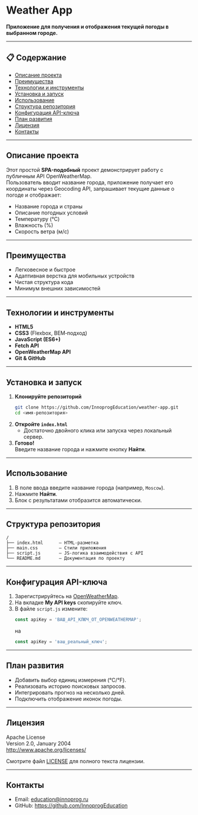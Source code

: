 # Weather App

**Приложение для получения и отображения текущей погоды в выбранном городе.**

---

## 📋 Содержание

- [Описание проекта](#описание-проекта)  
- [Преимущества](#преимущества)  
- [Технологии и инструменты](#технологии-и-инструменты)  
- [Установка и запуск](#установка-и-запуск)  
- [Использование](#использование)  
- [Структура репозитория](#структура-репозитория)  
- [Конфигурация API-ключа](#конфигурация-api-ключа)  
- [План развития](#план-развития)  
- [Лицензия](#лицензия)  
- [Контакты](#контакты)  

---

## Описание проекта

Этот простой **SPA-подобный** проект демонстрирует работу с публичным API OpenWeatherMap.  
Пользователь вводит название города, приложение получает его координаты через Geocoding API, запрашивает текущие данные о погоде и отображает:

- Название города и страны  
- Описание погодных условий  
- Температуру (°C)  
- Влажность (%)  
- Скорость ветра (м/с)  

---

## Преимущества

- Легковесное и быстрое  
- Адаптивная верстка для мобильных устройств  
- Чистая структура кода  
- Минимум внешних зависимостей  

---

## Технологии и инструменты

- **HTML5**  
- **CSS3** (Flexbox, BEM‑подход)  
- **JavaScript (ES6+)**  
- **Fetch API**  
- **OpenWeatherMap API**  
- **Git & GitHub**  

---

## Установка и запуск

1. **Клонируйте репозиторий**  
   ```bash
   git clone https://github.com/InnoprogEducation/weather-app.git
   cd <имя‑репозитория>
   ```  
2. **Откройте `index.html`**  
   - Достаточно двойного клика или запуска через локальный сервер.  
3. **Готово!**  
   Введите название города и нажмите кнопку **Найти**.

---

## Использование

1. В поле ввода введите название города (например, `Moscow`).  
2. Нажмите **Найти**.  
3. Блок с результатами отобразится автоматически.

---

## Структура репозитория

```
/
├── index.html      — HTML-разметка  
├── main.css        — Стили приложения  
├── script.js       — JS-логика взаимодействия с API  
└── README.md       — Документация по проекту  
```

---

## Конфигурация API-ключа

1. Зарегистрируйтесь на [OpenWeatherMap](https://openweathermap.org).  
2. На вкладке **My API keys** скопируйте ключ.  
3. В файле `script.js` измените:
   ```js
   const apiKey = 'ВАШ_API_КЛЮЧ_ОТ_OPENWEATHERMAP';
   ```
   на
   ```js
   const apiKey = 'ваш_реальный_ключ';
   ```

---

## План развития

- Добавить выбор единиц измерения (°C/°F).  
- Реализовать историю поисковых запросов.  
- Интегрировать прогноз на несколько дней.  
- Подключить отображение иконок погоды.  

---

## Лицензия

Apache License  
Version 2.0, January 2004  
http://www.apache.org/licenses/

Смотрите файл [LICENSE](LICENSE) для полного текста лицензии.

---

## Контакты

- Email: education@innoprog.ru
- GitHub: https://github.com/InnoprogEducation
